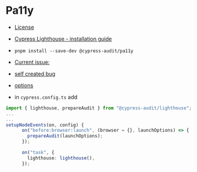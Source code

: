 # Pa11y

* [License](https://github.com/pa11y/pa11y/blob/master/LICENSE)

* [Cypress Lighthouse - installation guide](https://mfrachet.github.io/cypress-audit/guides/lighthouse/installation.html)
* `pnpm install --save-dev @cypress-audit/pa11y`

* [Current issue:](https://github.com/mfrachet/cypress-audit/issues/162)
* [self created bug](https://github.com/mfrachet/cypress-audit/issues/230)

* [options](https://github.com/pa11y/pa11y)

* in `cypress.config.ts` add

```Typescript
import { lighthouse, prepareAudit } from "@cypress-audit/lighthouse";
...
...
setupNodeEvents(on, config) {
      on("before:browser:launch", (browser = {}, launchOptions) => {
        prepareAudit(launchOptions);
      });

      on("task", {
        lighthouse: lighthouse(),
      });
```

